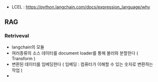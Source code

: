 - LCEL : https://python.langchain.com/docs/expression_language/why

## RAG

### Retriveval

- langchain의 모듈
- 여러종류의 소스 데이터를 document loader를 통해 불러와 분할한다 ( Transform )
- 변환된 데이터를 임베딩한다 ( 임베딩 : 컴퓨터가 이해할 수 있는 숫자로 변환하는 작업 )
-
